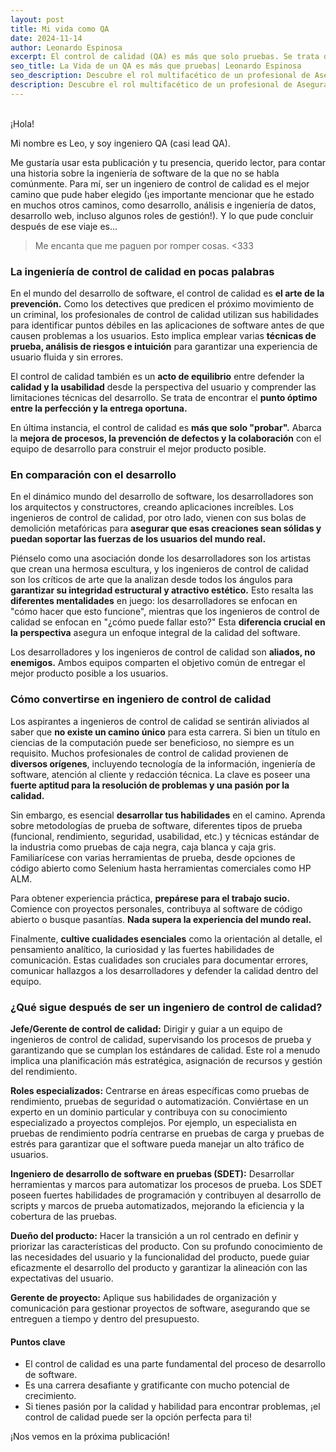 ```yaml
---
layout: post
title: Mi vida como QA
date: 2024-11-14
author: Leonardo Espinosa
excerpt: El control de calidad (QA) es más que solo pruebas. Se trata de la mejora de procesos, la prevención de defectos y la colaboración.
seo_title: La Vida de un QA es más que pruebas| Leonardo Espinosa
seo_description: Descubre el rol multifacético de un profesional de Aseguramiento de la Calidad. No se trata solo de encontrar errores, sino también de mejorar procesos, prevenir defectos y colaborar eficazmente. Aprende más sobre la vida como QA.
description: Descubre el rol multifacético de un profesional de Aseguramiento de la Calidad. No se trata solo de encontrar errores, sino también de mejorar procesos, prevenir defectos y colaborar eficazmente. Aprende más sobre la vida como QA.
---
```

<br>
¡Hola!

Mi nombre es Leo, y soy ingeniero QA (casi lead QA).

Me gustaría usar esta publicación y tu presencia, querido lector, para contar una historia sobre la ingeniería de software de la que no se habla comúnmente. Para mí, ser un ingeniero de control de calidad es el mejor camino que pude haber elegido (¡es importante mencionar que he estado en muchos otros caminos, como desarrollo, análisis e ingeniería de datos, desarrollo web, incluso algunos roles de gestión!). Y lo que pude concluir después de ese viaje es...

>  Me encanta que me paguen por romper cosas. <333



### La ingeniería de control de calidad en pocas palabras

En el mundo del desarrollo de software, el control de calidad es **el arte de la prevención.** Como los detectives que predicen el próximo movimiento de un criminal, los profesionales de control de calidad utilizan sus habilidades para identificar puntos débiles en las aplicaciones de software antes de que causen problemas a los usuarios. Esto implica emplear varias **técnicas de prueba, análisis de riesgos e intuición** para garantizar una experiencia de usuario fluida y sin errores.

El control de calidad también es un **acto de equilibrio** entre defender la **calidad y la usabilidad** desde la perspectiva del usuario y comprender las limitaciones técnicas del desarrollo. Se trata de encontrar el **punto óptimo entre la perfección y la entrega oportuna.**

En última instancia, el control de calidad es **más que solo "probar".** Abarca la **mejora de procesos, la prevención de defectos y la colaboración** con el equipo de desarrollo para construir el mejor producto posible.



### En comparación con el desarrollo

En el dinámico mundo del desarrollo de software, los desarrolladores son los arquitectos y constructores, creando aplicaciones increíbles. Los ingenieros de control de calidad, por otro lado, vienen con sus bolas de demolición metafóricas para **asegurar que esas creaciones sean sólidas y puedan soportar las fuerzas de los usuarios del mundo real.**

Piénselo como una asociación donde los desarrolladores son los artistas que crean una hermosa escultura, y los ingenieros de control de calidad son los críticos de arte que la analizan desde todos los ángulos para **garantizar su integridad estructural y atractivo estético.** Esto resalta las **diferentes mentalidades** en juego: los desarrolladores se enfocan en "cómo hacer que esto funcione", mientras que los ingenieros de control de calidad se enfocan en "¿cómo puede fallar esto?" Esta **diferencia crucial en la perspectiva** asegura un enfoque integral de la calidad del software.

Los desarrolladores y los ingenieros de control de calidad son **aliados, no enemigos.** Ambos equipos comparten el objetivo común de entregar el mejor producto posible a los usuarios.



### Cómo convertirse en ingeniero de control de calidad

Los aspirantes a ingenieros de control de calidad se sentirán aliviados al saber que **no existe un camino único** para esta carrera. Si bien un título en ciencias de la computación puede ser beneficioso, no siempre es un requisito. Muchos profesionales de control de calidad provienen de **diversos orígenes**, incluyendo tecnología de la información, ingeniería de software, atención al cliente y redacción técnica. La clave es poseer una **fuerte aptitud para la resolución de problemas y una pasión por la calidad.**

Sin embargo, es esencial **desarrollar tus habilidades** en el camino. Aprenda sobre metodologías de prueba de software, diferentes tipos de prueba (funcional, rendimiento, seguridad, usabilidad, etc.) y técnicas estándar de la industria como pruebas de caja negra, caja blanca y caja gris. Familiarícese con varias herramientas de prueba, desde opciones de código abierto como Selenium hasta herramientas comerciales como HP ALM.

Para obtener experiencia práctica, **prepárese para el trabajo sucio.** Comience con proyectos personales, contribuya al software de código abierto o busque pasantías. **Nada supera la experiencia del mundo real.**

Finalmente, **cultive cualidades esenciales** como la orientación al detalle, el pensamiento analítico, la curiosidad y las fuertes habilidades de comunicación. Estas cualidades son cruciales para documentar errores, comunicar hallazgos a los desarrolladores y defender la calidad dentro del equipo.



### ¿Qué sigue después de ser un ingeniero de control de calidad?

**Jefe/Gerente de control de calidad:** Dirigir y guiar a un equipo de ingenieros de control de calidad, supervisando los procesos de prueba y garantizando que se cumplan los estándares de calidad. Este rol a menudo implica una planificación más estratégica, asignación de recursos y gestión del rendimiento.

**Roles especializados:**  Centrarse en áreas específicas como pruebas de rendimiento, pruebas de seguridad o automatización. Conviértase en un experto en un dominio particular y contribuya con su conocimiento especializado a proyectos complejos. Por ejemplo, un especialista en pruebas de rendimiento podría centrarse en pruebas de carga y pruebas de estrés para garantizar que el software pueda manejar un alto tráfico de usuarios.

**Ingeniero de desarrollo de software en pruebas (SDET):** Desarrollar herramientas y marcos para automatizar los procesos de prueba. Los SDET poseen fuertes habilidades de programación y contribuyen al desarrollo de scripts y marcos de prueba automatizados, mejorando la eficiencia y la cobertura de las pruebas.

**Dueño del producto:**  Hacer la transición a un rol centrado en definir y priorizar las características del producto. Con su profundo conocimiento de las necesidades del usuario y la funcionalidad del producto, puede guiar eficazmente el desarrollo del producto y garantizar la alineación con las expectativas del usuario.

**Gerente de proyecto:** Aplique sus habilidades de organización y comunicación para gestionar proyectos de software, asegurando que se entreguen a tiempo y dentro del presupuesto.



#### Puntos clave

- El control de calidad es una parte fundamental del proceso de desarrollo de software.
- Es una carrera desafiante y gratificante con mucho potencial de crecimiento.
- Si tienes pasión por la calidad y habilidad para encontrar problemas, ¡el control de calidad puede ser la opción perfecta para ti!



¡Nos vemos en la próxima publicación!